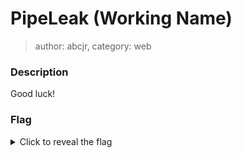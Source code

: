 # PipeLeak (Working Name)
> author: abcjr, category: web

### Description
Good luck!

### Flag
<details>
  <summary>Click to reveal the flag</summary>
  UVT{n0w_y0ur3_th1nk1ng_w1th_p0rt4ls}
</details>
